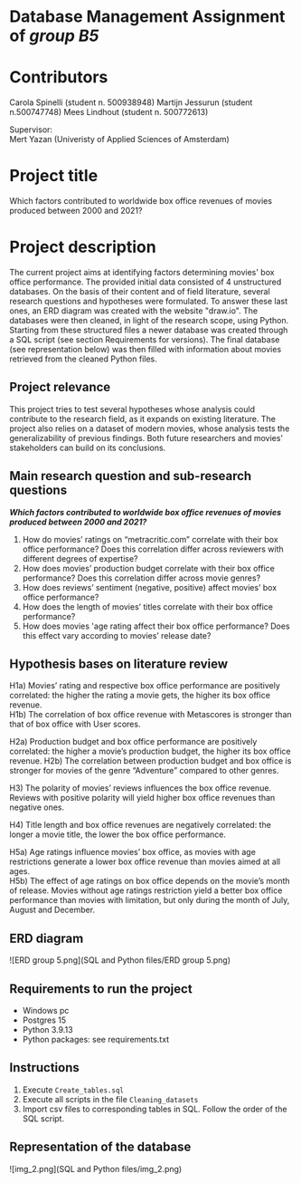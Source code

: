 # Database Management Assignment of _group B5_

# Contributors  
Carola Spinelli	    (student n. 500938948)
Martijn Jessurun	(student n.500747748)
Mees Lindhout	    (student n. 500772613)

Supervisor:  
Mert Yazan (Univeristy of Applied Sciences of Amsterdam)

# Project title
Which factors contributed to worldwide box office revenues of movies produced between 2000 and 2021?

# Project description 
The current project aims at identifying factors determining movies' box office performance. The provided initial data
consisted of 4 unstructured databases. On the basis of their content and of field literature, several research questions
and hypotheses were formulated. To answer these last ones, an ERD diagram was created with the website "draw.io". 
The databases were then cleaned, in light of the research scope, using Python. Starting from these structured files a 
newer database was created through a SQL script (see section Requirements for versions). The final database (see
representation below) was then filled with information about movies retrieved from the cleaned Python files.

## Project relevance
This project tries to test several hypotheses whose analysis could contribute to the research field, as it expands
on existing literature. The project also relies on a dataset of modern movies, whose analysis tests the generalizability
of previous findings. Both future researchers and movies' stakeholders can build on its conclusions. 

## Main research question and sub-research questions
__*Which factors contributed to worldwide box office revenues of movies produced between 2000 and 2021?*__

1. How do movies’ ratings on “metracritic.com” correlate with their box office performance? Does this correlation 
differ across reviewers with different degrees of expertise?
2. How does movies’ production budget correlate with their box office performance? Does this correlation differ across 
movie genres?
3. How does reviews’ sentiment (negative, positive) affect movies’ box office performance? 
4. How does the length of movies’ titles correlate with their box office performance? 
5. How does movies 'age rating affect their box office performance? Does this effect vary according to movies’ release
date?  

## Hypothesis bases on literature review
H1a) Movies’ rating and respective box office performance are positively correlated: the higher the rating a movie 
gets, the higher its box office revenue.  
H1b) The correlation of box office revenue with Metascores is stronger than that of box office with User scores.

H2a) Production budget and box office performance are positively correlated: the higher a movie’s production budget, 
the higher its box office revenue. 
H2b) The correlation between production budget and box office is stronger for movies of the genre “Adventure” compared
to other genres. 

H3) The polarity of movies’ reviews influences the box office revenue. Reviews with positive polarity will yield higher
box office revenues than negative ones. 

H4) Title length and box office revenues are negatively correlated: the longer a movie title, the lower the box office
performance. 

H5a) Age ratings influence movies’ box office, as movies with age restrictions generate a lower box office revenue than
movies aimed at all ages.  
H5b) The effect of age ratings on box office depends on the movie’s month of release.  Movies without age ratings 
restriction yield a better box office performance than movies with limitation, but only during the month of July, 
August and December.  

## ERD diagram
![ERD group 5.png](SQL and Python files/ERD group 5.png)

## Requirements to run the project 
* Windows pc
* Postgres 15
* Python 3.9.13
* Python packages: see requirements.txt

## Instructions
1. Execute `Create_tables.sql`
2. Execute all scripts in the file `Cleaning_datasets`
3. Import csv files to corresponding tables in SQL. Follow the order of the SQL script.



## Representation of the database
![img_2.png](SQL and Python files/img_2.png)